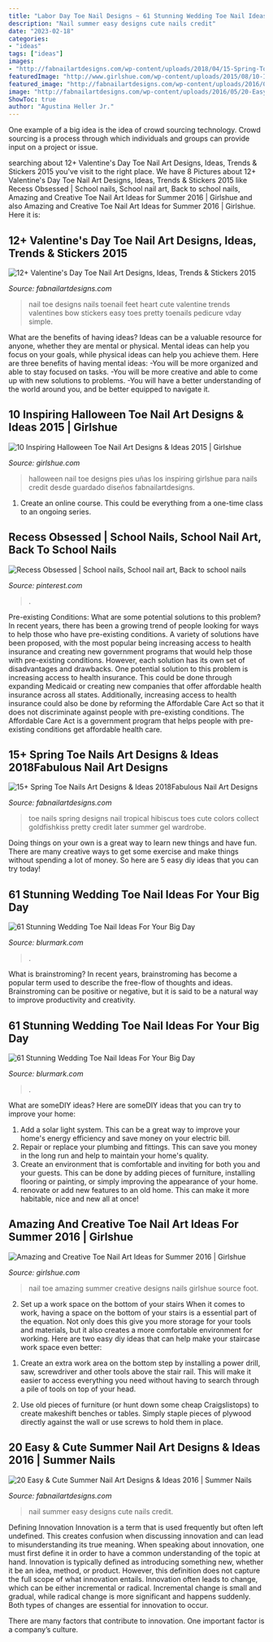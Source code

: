 ```yaml
---
title: "Labor Day Toe Nail Designs ~ 61 Stunning Wedding Toe Nail Ideas For Your Big Day"
description: "Nail summer easy designs cute nails credit"
date: "2023-02-18"
categories:
- "ideas"
tags: ["ideas"]
images:
- "http://fabnailartdesigns.com/wp-content/uploads/2018/04/15-Spring-Toe-Nails-Art-Designs-Ideas-2018-2.jpg"
featuredImage: "http://www.girlshue.com/wp-content/uploads/2015/08/10-Inspiring-Halloween-Toe-Nail-Art-Designs-Ideas-2015-9.jpg"
featured_image: "http://fabnailartdesigns.com/wp-content/uploads/2016/05/20-Easy-Cute-Summer-Nail-Art-Designs-Ideas-2016-Summer-Nails-15.jpg"
image: "http://fabnailartdesigns.com/wp-content/uploads/2016/05/20-Easy-Cute-Summer-Nail-Art-Designs-Ideas-2016-Summer-Nails-15.jpg"
ShowToc: true
author: "Agustina Heller Jr."
---
```



One example of a big idea is the idea of crowd sourcing technology. Crowd sourcing is a process through which individuals and groups can provide input on a project or issue.

	

		
searching about 12+ Valentine&#039;s Day Toe Nail Art Designs, Ideas, Trends &amp; Stickers 2015 you've visit to the right place. We have 8 Pictures about 12+ Valentine&#039;s Day Toe Nail Art Designs, Ideas, Trends &amp; Stickers 2015 like Recess Obsessed | School nails, School nail art, Back to school nails, Amazing and Creative Toe Nail Art Ideas for Summer 2016 | Girlshue and also Amazing and Creative Toe Nail Art Ideas for Summer 2016 | Girlshue. Here it is:
		
    
## 12+ Valentine&#039;s Day Toe Nail Art Designs, Ideas, Trends &amp; Stickers 2015

<img loading=lazy src="http://fabnailartdesigns.com/wp-content/uploads/2015/01/12-Valentines-Day-Toe-Nail-Art-Designs-Ideas-Trends-Stickers-2015-2.jpg" onerror="this.onerror=null;this.src='https://tse3.mm.bing.net/th?id=OIP.noSynNDvdMxUbVstlz00tgHaHA&amp;pid=15.1';" alt="12+ Valentine&#039;s Day Toe Nail Art Designs, Ideas, Trends &amp; Stickers 2015">

_Source: fabnailartdesigns.com_

>nail toe designs nails toenail feet heart cute valentine trends valentines bow stickers easy toes pretty toenails pedicure vday simple. 

	

What are the benefits of having ideas?
Ideas can be a valuable resource for anyone, whether they are mental or physical. Mental ideas can help you focus on your goals, while physical ideas can help you achieve them. Here are three benefits of having mental ideas: 
-You will be more organized and able to stay focused on tasks. 
-You will be more creative and able to come up with new solutions to problems. 
-You will have a better understanding of the world around you, and be better equipped to navigate it.

    
## 10 Inspiring Halloween Toe Nail Art Designs &amp; Ideas 2015 | Girlshue

<img loading=lazy src="http://www.girlshue.com/wp-content/uploads/2015/08/10-Inspiring-Halloween-Toe-Nail-Art-Designs-Ideas-2015-9.jpg" onerror="this.onerror=null;this.src='https://tse4.mm.bing.net/th?id=OIP.ANyHVOJf3oaTbs1-sDiZkAHaE7&amp;pid=15.1';" alt="10 Inspiring Halloween Toe Nail Art Designs &amp; Ideas 2015 | Girlshue">

_Source: girlshue.com_

>halloween nail toe designs pies uñas los inspiring girlshue para nails credit desde guardado diseños fabnailartdesigns. 

	

1. Create an online course. This could be everything from a one-time class to an ongoing series.

    
## Recess Obsessed | School Nails, School Nail Art, Back To School Nails

<img loading=lazy src="https://i.pinimg.com/736x/62/e3/ad/62e3ad04ddbee8afdc02ef349a3ec83f--fall-nail-ideas-gel-nail-art-ideas.jpg" onerror="this.onerror=null;this.src='https://tse1.mm.bing.net/th?id=OIP.FQ4CfSiYDFX2CYG50UHSegHaHd&amp;pid=15.1';" alt="Recess Obsessed | School nails, School nail art, Back to school nails">

_Source: pinterest.com_

>. 

	

Pre-existing Conditions: What are some potential solutions to this problem?
In recent years, there has been a growing trend of people looking for ways to help those who have pre-existing conditions. A variety of solutions have been proposed, with the most popular being increasing access to health insurance and creating new government programs that would help those with pre-existing conditions. However, each solution has its own set of disadvantages and drawbacks. One potential solution to this problem is increasing access to health insurance. This could be done through expanding Medicaid or creating new companies that offer affordable health insurance across all states. Additionally, increasing access to health insurance could also be done by reforming the Affordable Care Act so that it does not discriminate against people with pre-existing conditions. The Affordable Care Act is a government program that helps people with pre-existing conditions get affordable health care.

    
## 15+ Spring Toe Nails Art Designs &amp; Ideas 2018Fabulous Nail Art Designs

<img loading=lazy src="http://fabnailartdesigns.com/wp-content/uploads/2018/04/15-Spring-Toe-Nails-Art-Designs-Ideas-2018-2.jpg" onerror="this.onerror=null;this.src='https://tse1.mm.bing.net/th?id=OIP.HxM8nOz5ffKiKdGHrlQLYwHaJP&amp;pid=15.1';" alt="15+ Spring Toe Nails Art Designs &amp; Ideas 2018Fabulous Nail Art Designs">

_Source: fabnailartdesigns.com_

>toe nails spring designs nail tropical hibiscus toes cute colors collect goldfishkiss pretty credit later summer gel wardrobe. 

	

Doing things on your own is a great way to learn new things and have fun. There are many creative ways to get some exercise and make things without spending a lot of money. So here are 5 easy diy ideas that you can try today!

    
## 61 Stunning Wedding Toe Nail Ideas For Your Big Day

<img loading=lazy src="https://www.blurmark.com/wp-content/uploads/2017/05/Colored-Toes-768x768.jpg" onerror="this.onerror=null;this.src='https://tse3.mm.bing.net/th?id=OIP.-GxDP_F6oRCBtxXDRP00dQHaHa&amp;pid=15.1';" alt="61 Stunning Wedding Toe Nail Ideas For Your Big Day">

_Source: blurmark.com_

>. 

	

What is brainstroming?
In recent years, brainstroming has become a popular term used to describe the free-flow of thoughts and ideas. Brainstroming can be positive or negative, but it is said to be a natural way to improve productivity and creativity.

    
## 61 Stunning Wedding Toe Nail Ideas For Your Big Day

<img loading=lazy src="https://www.blurmark.com/wp-content/uploads/2017/05/Bridal-Toes-Design.jpg" onerror="this.onerror=null;this.src='https://tse1.mm.bing.net/th?id=OIP.EidXcqdnmnNAW8rO8kZntgHaNK&amp;pid=15.1';" alt="61 Stunning Wedding Toe Nail Ideas For Your Big Day">

_Source: blurmark.com_

>. 

	

What are someDIY ideas?
Here are someDIY ideas that you can try to improve your home:
1. Add a solar light system. This can be a great way to improve your home's energy efficiency and save money on your electric bill.
2. Repair or replace your plumbing and fittings. This can save you money in the long run and help to maintain your home's quality.
3. Create an environment that is comfortable and inviting for both you and your guests. This can be done by adding pieces of furniture, installing flooring or painting, or simply improving the appearance of your home.
4. renovate or add new features to an old home. This can make it more habitable, nice and new all at once!

    
## Amazing And Creative Toe Nail Art Ideas For Summer 2016 | Girlshue

<img loading=lazy src="http://www.girlshue.com/wp-content/uploads/2016/07/Amazing-and-Creative-Toe-Nail-Art-Ideas-for-Summer-2016-10.jpg" onerror="this.onerror=null;this.src='https://tse3.mm.bing.net/th?id=OIP.tWYlHtFAVDYCB8PjSZlRyAHaNK&amp;pid=15.1';" alt="Amazing and Creative Toe Nail Art Ideas for Summer 2016 | Girlshue">

_Source: girlshue.com_

>nail toe amazing summer creative designs nails girlshue source foot. 

	

2) Set up a work space on the bottom of your stairs
When it comes to work, having a space on the bottom of your stairs is a essential part of the equation. Not only does this give you more storage for your tools and materials, but it also creates a more comfortable environment for working. Here are two easy diy ideas that can help make your staircase work space even better:
1. Create an extra work area on the bottom step by installing a power drill, saw, screwdriver and other tools above the stair rail. This will make it easier to access everything you need without having to search through a pile of tools on top of your head.

2. Use old pieces of furniture (or hunt down some cheap Craigslistops) to create makeshift benches or tables. Simply staple pieces of plywood directly against the wall or use screws to hold them in place.

    
## 20 Easy &amp; Cute Summer Nail Art Designs &amp; Ideas 2016 | Summer Nails

<img loading=lazy src="http://fabnailartdesigns.com/wp-content/uploads/2016/05/20-Easy-Cute-Summer-Nail-Art-Designs-Ideas-2016-Summer-Nails-15.jpg" onerror="this.onerror=null;this.src='https://tse1.mm.bing.net/th?id=OIP.xdmdQ0LM3PKyxoZwmaNisAHaFr&amp;pid=15.1';" alt="20 Easy &amp; Cute Summer Nail Art Designs &amp; Ideas 2016 | Summer Nails">

_Source: fabnailartdesigns.com_

>nail summer easy designs cute nails credit. 

	

Defining Innovation
Innovation is a term that is used frequently but often left undefined. This creates confusion when discussing innovation and can lead to misunderstanding its true meaning. When speaking about innovation, one must first define it in order to have a common understanding of the topic at hand.
Innovation is typically defined as introducing something new, whether it be an idea, method, or product. However, this definition does not capture the full scope of what innovation entails. Innovation often leads to change, which can be either incremental or radical. Incremental change is small and gradual, while radical change is more significant and happens suddenly. Both types of changes are essential for innovation to occur.

There are many factors that contribute to innovation. One important factor is a company’s culture.

